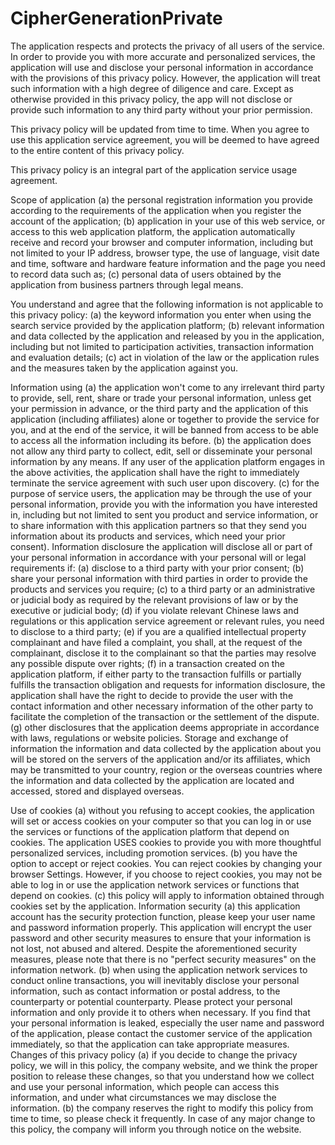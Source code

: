 # CipherGenerationPrivate

The application respects and protects the privacy of all users of the service. In order to provide you with more accurate and personalized services, the application will use and disclose your personal information in accordance with the provisions of this privacy policy. However, the application will treat such information with a high degree of diligence and care. Except as otherwise provided in this privacy policy, the app will not disclose or provide such information to any third party without your prior permission.

This privacy policy will be updated from time to time. When you agree to use this application service agreement, you will be deemed to have agreed to the entire content of this privacy policy.

This privacy policy is an integral part of the application service usage agreement.

Scope of application (a) the personal registration information you provide according to the requirements of the application when you register the account of the application; (b) application in your use of this web service, or access to this web application platform, the application automatically receive and record your browser and computer information, including but not limited to your IP address, browser type, the use of language, visit date and time, software and hardware feature information and the page you need to record data such as; (c) personal data of users obtained by the application from business partners through legal means.

You understand and agree that the following information is not applicable to this privacy policy: (a) the keyword information you enter when using the search service provided by the application platform; (b) relevant information and data collected by the application and released by you in the application, including but not limited to participation activities, transaction information and evaluation details; (c) act in violation of the law or the application rules and the measures taken by the application against you.

Information using (a) the application won't come to any irrelevant third party to provide, sell, rent, share or trade your personal information, unless get your permission in advance, or the third party and the application of this application (including affiliates) alone or together to provide the service for you, and at the end of the service, it will be banned from access to be able to access all the information including its before. (b) the application does not allow any third party to collect, edit, sell or disseminate your personal information by any means. If any user of the application platform engages in the above activities, the application shall have the right to immediately terminate the service agreement with such user upon discovery. (c) for the purpose of service users, the application may be through the use of your personal information, provide you with the information you have interested in, including but not limited to sent you product and service information, or to share information with this application partners so that they send you information about its products and services, which need your prior consent). Information disclosure the application will disclose all or part of your personal information in accordance with your personal will or legal requirements if: (a) disclose to a third party with your prior consent; (b) share your personal information with third parties in order to provide the products and services you require; (c) to a third party or an administrative or judicial body as required by the relevant provisions of law or by the executive or judicial body; (d) if you violate relevant Chinese laws and regulations or this application service agreement or relevant rules, you need to disclose to a third party; (e) if you are a qualified intellectual property complainant and have filed a complaint, you shall, at the request of the complainant, disclose it to the complainant so that the parties may resolve any possible dispute over rights; (f) in a transaction created on the application platform, if either party to the transaction fulfills or partially fulfills the transaction obligation and requests for information disclosure, the application shall have the right to decide to provide the user with the contact information and other necessary information of the other party to facilitate the completion of the transaction or the settlement of the dispute. (g) other disclosures that the application deems appropriate in accordance with laws, regulations or website policies. Storage and exchange of information the information and data collected by the application about you will be stored on the servers of the application and/or its affiliates, which may be transmitted to your country, region or the overseas countries where the information and data collected by the application are located and accessed, stored and displayed overseas.

Use of cookies (a) without you refusing to accept cookies, the application will set or access cookies on your computer so that you can log in or use the services or functions of the application platform that depend on cookies. The application USES cookies to provide you with more thoughtful personalized services, including promotion services. (b) you have the option to accept or reject cookies. You can reject cookies by changing your browser Settings. However, if you choose to reject cookies, you may not be able to log in or use the application network services or functions that depend on cookies. (c) this policy will apply to information obtained through cookies set by the application. Information security (a) this application account has the security protection function, please keep your user name and password information properly. This application will encrypt the user password and other security measures to ensure that your information is not lost, not abused and altered. Despite the aforementioned security measures, please note that there is no "perfect security measures" on the information network. (b) when using the application network services to conduct online transactions, you will inevitably disclose your personal information, such as contact information or postal address, to the counterparty or potential counterparty. Please protect your personal information and only provide it to others when necessary. If you find that your personal information is leaked, especially the user name and password of the application, please contact the customer service of the application immediately, so that the application can take appropriate measures. Changes of this privacy policy (a) if you decide to change the privacy policy, we will in this policy, the company website, and we think the proper position to release these changes, so that you understand how we collect and use your personal information, which people can access this information, and under what circumstances we may disclose the information. (b) the company reserves the right to modify this policy from time to time, so please check it frequently. In case of any major change to this policy, the company will inform you through notice on the website.
